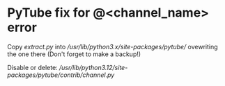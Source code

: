 # PyTube fix for @<channel_name> error

Copy _extract.py_ into _/usr/lib/python3.x/site-packages/pytube/_
ovewriting the one there (Don't forget to make a backup!)

Disable or delete:
    _/usr/lib/python3.12/site-packages/pytube/contrib/channel.py_

